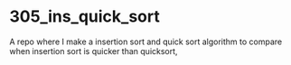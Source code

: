 # 305_ins_quick_sort
A repo where I make a insertion sort and quick sort algorithm to compare when insertion sort is quicker than quicksort,
